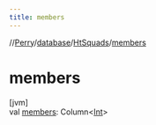 ```yaml
---
title: members
---
```

//[Perry](../../../index.html)/[database](../index.html)/[HtSquads](index.html)/[members](members.html)



# members



[jvm]\
val [members](members.html): Column<[Int](https://kotlinlang.org/api/latest/jvm/stdlib/kotlin/-int/index.html)>




